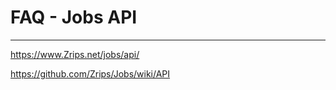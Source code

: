# FAQ - Jobs API

<topMenu>

---

<https://www.Zrips.net/jobs/api/>

<https://github.com/Zrips/Jobs/wiki/API>

